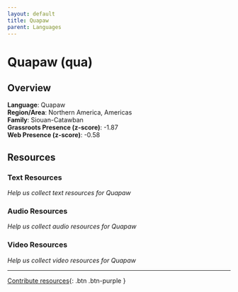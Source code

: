 ```yaml
---
layout: default
title: Quapaw
parent: Languages
---
```


# Quapaw (qua)

## Overview

**Language**: Quapaw  
**Region/Area**: Northern America, Americas  
**Family**: Siouan-Catawban  
**Grassroots Presence (z-score)**: -1.87  
**Web Presence (z-score)**: -0.58  

## Resources

### Text Resources
*Help us collect text resources for Quapaw*

### Audio Resources
*Help us collect audio resources for Quapaw*

### Video Resources
*Help us collect video resources for Quapaw*

---

[Contribute resources](https://forms.office.com/e/1SfLJx3u1r){: .btn .btn-purple }
